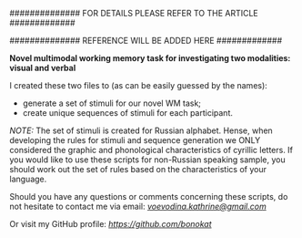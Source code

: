 ############## FOR DETAILS PLEASE REFER TO THE ARTICLE #############

##############       REFERENCE WILL BE ADDED HERE      #############

**Novel multimodal working memory task for investigating two modalities: visual and verbal**

I created these two files to (as can be easily guessed by the names):
- generate a set of stimuli for our novel WM task;
- create unique sequences of stimuli for each participant.


*NOTE:* The set of stimuli is created for Russian alphabet.
Hense, when developing the rules for stimuli and sequence generation we ONLY considered the graphic and phonological characteristics of cyrillic letters.
If you would like to use these scripts for non-Russian speaking sample, you should work out the set of rules based on the characteristics of your language.

Should you have any questions or comments concerning these scripts,
do not hesitate to contact me via email:
*voevodina.kathrine@gmail.com*

Or visit my GitHub profile:
*https://github.com/bonokat*
